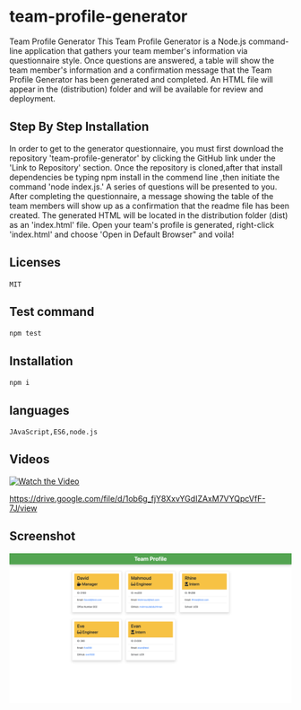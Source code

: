 # team-profile-generator

Team Profile Generator
This Team Profile Generator is a Node.js command-line application that gathers your team member's information via questionnaire style. Once questions are answered, a table will show the team member's information and a confirmation message that the Team Profile Generator has been generated and completed. An HTML file will appear in the (distribution) folder and will be available for review and deployment.

## Step By Step Installation

In order to get to the generator questionnaire, you must first download the repository 'team-profile-generator' by clicking the GitHub link under the 'Link to Repository' section. Once the repository is cloned,after that install dependencies be typing npm install in the commend line ,then initiate the command 'node index.js.' A series of questions will be presented to you. After completing the questionnaire, a message showing the table of the team members will show up as a confirmation that the readme file has been created. The generated HTML will be located in the distribution folder (dist) as an 'index.html' file. Open your team's profile is generated, right-click 'index.html' and choose 'Open in Default Browser" and voila!

## Licenses

```${blackBlink.name}
MIT
```

## Test command

```${blackBlink.name}
npm test
```

## Installation

```${blackBlink.name}
npm i
```

## languages

```${blackBlink.name}
JAvaScript,ES6,node.js
```

## Videos

[![Watch the Video](https://img.youtube.com/vi/o-oflxz55DM/0.jpg)](https://youtu.be/o-oflxz55DM "Team Profile Generator")

<https://drive.google.com/file/d/1ob6g_fjY8XxvYGdIZAxM7VYQpcVfF-7J/view>

## Screenshot

![Screenshot](assets/imges/Team-1.png)

